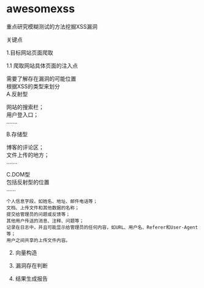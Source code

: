 # awesomexss
重点研究模糊测试的方法挖掘XSS漏洞  

关键点  

1.目标网站页面爬取  

   1.1 爬取网站具体页面的注入点  
   
   需要了解存在漏洞的可能位置    
   根据XSS的类型来划分  
   A.反射型  
   
   网站的搜索栏；  
   用户登入口；  
   .......  
   
   B.存储型  
   
   博客的评论区；  
   文件上传的地方；  
   .......  
   
   
   C.DOM型  
   包括反射型的位置  
   ......  
      
    个人信息字段，如姓名、地址、邮件电话等；  
    文档、上传文件和其他数据的名称；  
    提交给管理员的问题或反馈等；  
    其他用户传送的消息、注释、问题等；  
    记录在日志中，并且可能显示给管理员的任何内容，如URL、用户名、Referer和User-Agent等；  
    用户之间共享的上传文件内容。  
    
2. 向量构造  

3. 漏洞存在判断 

4. 结果生成报告  
